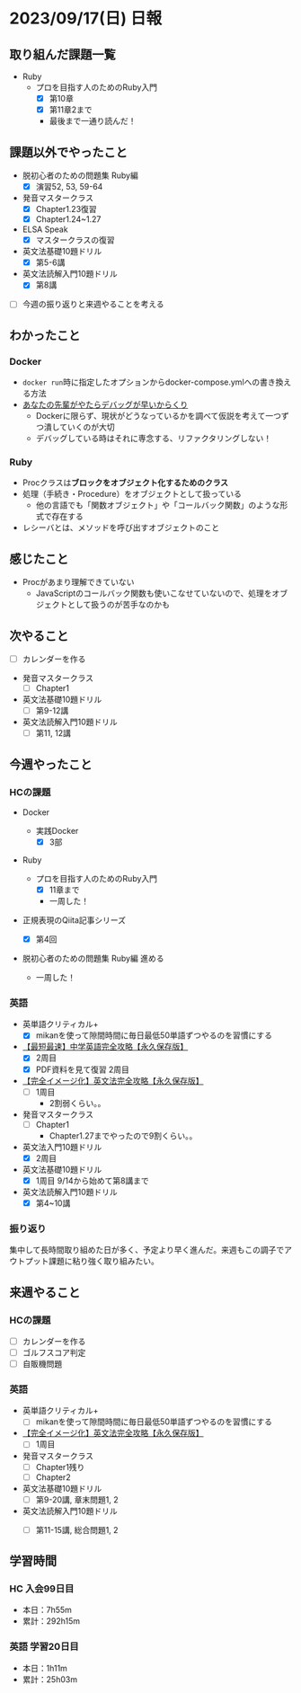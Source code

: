 # 2023/09/17(日) 日報

## 取り組んだ課題一覧

- Ruby
  - プロを目指す人のためのRuby入門
    - [x] 第10章
    - [x] 第11章2まで
    - 最後まで一通り読んだ！

## 課題以外でやったこと

- 脱初心者のための問題集 Ruby編
  - [x] 演習52, 53, 59-64

- 発音マスタークラス
  - [x] Chapter1.23復習
  - [x] Chapter1.24~1.27
- ELSA Speak
  - [x] マスタークラスの復習
- 英文法基礎10題ドリル
  - [x] 第5-6講
- 英文法読解入門10題ドリル
  - [x] 第8講

- [ ] 今週の振り返りと来週やることを考える

## わかったこと

### Docker

- `docker run`時に指定したオプションからdocker-compose.ymlへの書き換える方法
- [あなたの先輩がやたらデバッグが早いからくり](https://zenn.dev/suzuki_hoge/articles/2020-11-logical-debugging-e46a81aa4eb61e0caa5e)
  - Dockerに限らず、現状がどうなっているかを調べて仮説を考えて一つずつ潰していくのが大切
  - デバッグしている時はそれに専念する、リファクタリングしない！

### Ruby

- Procクラスは**ブロックをオブジェクト化するためのクラス**
- 処理（手続き・Procedure）をオブジェクトとして扱っている
  - 他の言語でも「関数オブジェクト」や「コールバック関数」のような形式で存在する
- レシーバとは、メソッドを呼び出すオブジェクトのこと

## 感じたこと

- Procがあまり理解できていない
  - JavaScriptのコールバック関数も使いこなせていないので、処理をオブジェクトとして扱うのが苦手なのかも

## 次やること

- [ ] カレンダーを作る

- 発音マスタークラス
  - [ ] Chapter1
- 英文法基礎10題ドリル
  - [ ] 第9-12講
- 英文法読解入門10題ドリル
  - [ ] 第11, 12講

## 今週やったこと

### HCの課題

- Docker
  - 実践Docker
    - [x] 3部

- Ruby
  - プロを目指す人のためのRuby入門
    - [x] 11章まで
    - 一周した！

- 正規表現のQiita記事シリーズ
  - [x] 第4回

- 脱初心者のための問題集 Ruby編 進める
  - 一周した！

### 英語

- 英単語クリティカル+
  - [x] mikanを使って隙間時間に毎日最低50単語ずつやるのを習慣にする
- [【最短最速】中学英語完全攻略【永久保存版】](https://youtu.be/-d-CgIl1ce4?si=zrok9COv967OIJQ7)
  - [x] 2周目
  - [x] PDF資料を見て復習 2周目
- [【完全イメージ化】英文法完全攻略【永久保存版】](https://youtu.be/c1xbL9Ql4F0?si=f3kFSn2FOjloqZXc)
  - [ ] 1周目
    - 2割弱くらい。。
- 発音マスタークラス
  - [ ] Chapter1
    - Chapter1.27までやったので9割くらい。。
- 英文法入門10題ドリル
  - [x] 2周目
- 英文法基礎10題ドリル
  - [x] 1周目 9/14から始めて第8講まで
- 英文法読解入門10題ドリル
  - [x] 第4~10講

### 振り返り

集中して長時間取り組めた日が多く、予定より早く進んだ。来週もこの調子でアウトプット課題に粘り強く取り組みたい。

## 来週やること

### HCの課題

- [ ] カレンダーを作る
- [ ] ゴルフスコア判定
- [ ] 自販機問題

### 英語

- 英単語クリティカル+
  - [ ] mikanを使って隙間時間に毎日最低50単語ずつやるのを習慣にする
- [【完全イメージ化】英文法完全攻略【永久保存版】](https://youtu.be/c1xbL9Ql4F0?si=f3kFSn2FOjloqZXc)
  - [ ] 1周目
- 発音マスタークラス
  - [ ] Chapter1残り
  - [ ] Chapter2
- 英文法基礎10題ドリル
  - [ ] 第9-20講, 章末問題1, 2
- 英文法読解入門10題ドリル
  - [ ] 第11-15講, 総合問題1, 2


## 学習時間

### HC 入会99日目

- 本日：7h55m
- 累計：292h15m

### 英語 学習20日目

- 本日：1h11m
- 累計：25h03m
